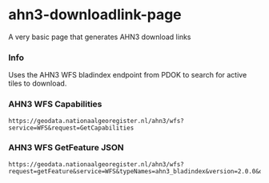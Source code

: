 # ahn3-downloadlink-page
A very basic page that generates AHN3 download links

### Info
Uses the AHN3 WFS bladindex endpoint from PDOK to search for active tiles to download.

### AHN3 WFS Capabilities
```url
https://geodata.nationaalgeoregister.nl/ahn3/wfs?service=WFS&request=GetCapabilities
```

### AHN3 WFS GetFeature JSON
```url
https://geodata.nationaalgeoregister.nl/ahn3/wfs?request=getFeature&service=WFS&typeNames=ahn3_bladindex&version=2.0.0&outputFormat=application/json
```
